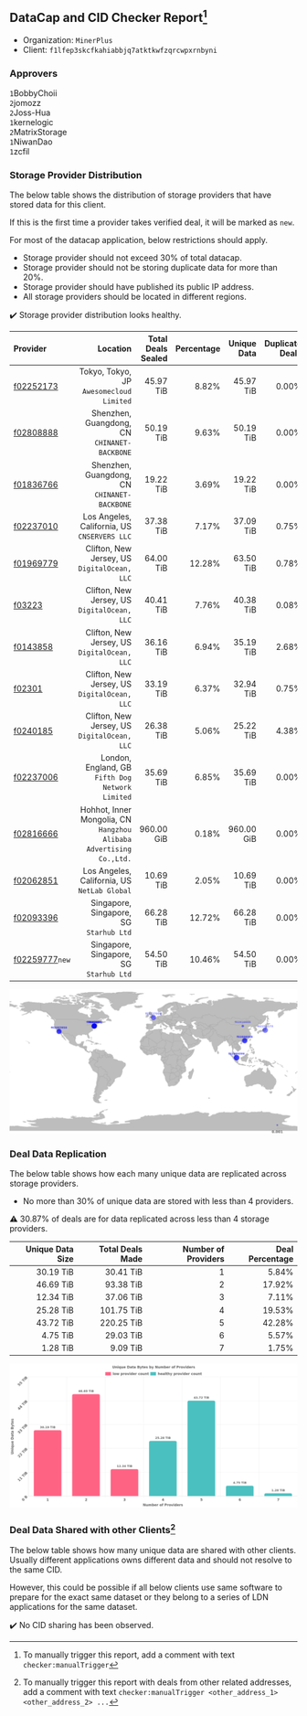 ## DataCap and CID Checker Report[^1]
 - Organization: `MinerPlus`
 - Client: `f1lfep3skcfkahiabbjq7atktkwfzqrcwpxrnbyni`
### Approvers
`1`BobbyChoii<br/>`2`jomozz<br/>`2`Joss-Hua<br/>`1`kernelogic<br/>`2`MatrixStorage<br/>`1`NiwanDao<br/>`1`zcfil


### Storage Provider Distribution
The below table shows the distribution of storage providers that have stored data for this client.

If this is the first time a provider takes verified deal, it will be marked as `new`.

For most of the datacap application, below restrictions should apply.
 - Storage provider should not exceed 30% of total datacap.
 - Storage provider should not be storing duplicate data for more than 20%.
 - Storage provider should have published its public IP address.
 - All storage providers should be located in different regions.

✔️ Storage provider distribution looks healthy.

| Provider                                                    |                                                               Location | Total Deals Sealed | Percentage | Unique Data | Duplicate Deals |
| :---------------------------------------------------------- | ---------------------------------------------------------------------: | -----------------: | ---------: | ----------: | --------------: |
| [f02252173](https://filfox.info/en/address/f02252173)       |                            Tokyo, Tokyo, JP<br/>`Awesomecloud Limited` |          45.97 TiB |      8.82% |   45.97 TiB |           0.00% |
| [f02808888](https://filfox.info/en/address/f02808888)       |                        Shenzhen, Guangdong, CN<br/>`CHINANET-BACKBONE` |          50.19 TiB |      9.63% |   50.19 TiB |           0.00% |
| [f01836766](https://filfox.info/en/address/f01836766)       |                        Shenzhen, Guangdong, CN<br/>`CHINANET-BACKBONE` |          19.22 TiB |      3.69% |   19.22 TiB |           0.00% |
| [f02237010](https://filfox.info/en/address/f02237010)       |                        Los Angeles, California, US<br/>`CNSERVERS LLC` |          37.38 TiB |      7.17% |   37.09 TiB |           0.75% |
| [f01969779](https://filfox.info/en/address/f01969779)       |                        Clifton, New Jersey, US<br/>`DigitalOcean, LLC` |          64.00 TiB |     12.28% |   63.50 TiB |           0.78% |
| [f03223](https://filfox.info/en/address/f03223)             |                        Clifton, New Jersey, US<br/>`DigitalOcean, LLC` |          40.41 TiB |      7.76% |   40.38 TiB |           0.08% |
| [f0143858](https://filfox.info/en/address/f0143858)         |                        Clifton, New Jersey, US<br/>`DigitalOcean, LLC` |          36.16 TiB |      6.94% |   35.19 TiB |           2.68% |
| [f02301](https://filfox.info/en/address/f02301)             |                        Clifton, New Jersey, US<br/>`DigitalOcean, LLC` |          33.19 TiB |      6.37% |   32.94 TiB |           0.75% |
| [f0240185](https://filfox.info/en/address/f0240185)         |                        Clifton, New Jersey, US<br/>`DigitalOcean, LLC` |          26.38 TiB |      5.06% |   25.22 TiB |           4.38% |
| [f02237006](https://filfox.info/en/address/f02237006)       |                    London, England, GB<br/>`Fifth Dog Network Limited` |          35.69 TiB |      6.85% |   35.69 TiB |           0.00% |
| [f02816666](https://filfox.info/en/address/f02816666)       | Hohhot, Inner Mongolia, CN<br/>`Hangzhou Alibaba Advertising Co.,Ltd.` |         960.00 GiB |      0.18% |  960.00 GiB |           0.00% |
| [f02062851](https://filfox.info/en/address/f02062851)       |                        Los Angeles, California, US<br/>`NetLab Global` |          10.69 TiB |      2.05% |   10.69 TiB |           0.00% |
| [f02093396](https://filfox.info/en/address/f02093396)       |                             Singapore, Singapore, SG<br/>`Starhub Ltd` |          66.28 TiB |     12.72% |   66.28 TiB |           0.00% |
| [f02259777](https://filfox.info/en/address/f02259777)`new`  |                             Singapore, Singapore, SG<br/>`Starhub Ltd` |          54.50 TiB |     10.46% |   54.50 TiB |           0.00% |

<img src="https://raw.githubusercontent.com/data-preservation-programs/filplus-checker-assets/main/filecoin-project/filecoin-plus-large-datasets/issues/1840/1698985818803.png"/>

### Deal Data Replication
The below table shows how each many unique data are replicated across storage providers.

- No more than 30% of unique data are stored with less than 4 providers.

⚠️ 30.87% of deals are for data replicated across less than 4 storage providers.

| Unique Data Size | Total Deals Made | Number of Providers | Deal Percentage |
| ---------------: | ---------------: | ------------------: | --------------: |
|        30.19 TiB |        30.41 TiB |                   1 |           5.84% |
|        46.69 TiB |        93.38 TiB |                   2 |          17.92% |
|        12.34 TiB |        37.06 TiB |                   3 |           7.11% |
|        25.28 TiB |       101.75 TiB |                   4 |          19.53% |
|        43.72 TiB |       220.25 TiB |                   5 |          42.28% |
|         4.75 TiB |        29.03 TiB |                   6 |           5.57% |
|         1.28 TiB |         9.09 TiB |                   7 |           1.75% |

<img src="https://raw.githubusercontent.com/data-preservation-programs/filplus-checker-assets/main/filecoin-project/filecoin-plus-large-datasets/issues/1840/1698985819439.png"/>

### Deal Data Shared with other Clients[^3]
The below table shows how many unique data are shared with other clients.
Usually different applications owns different data and should not resolve to the same CID.

However, this could be possible if all below clients use same software to prepare for the exact same dataset or they belong to a series of LDN applications for the same dataset.

✔️ No CID sharing has been observed.

[^1]: To manually trigger this report, add a comment with text `checker:manualTrigger`

[^2]: Deals from those addresses are combined into this report as they are specified with `checker:manualTrigger`

[^3]: To manually trigger this report with deals from other related addresses, add a comment with text `checker:manualTrigger <other_address_1> <other_address_2> ...`
